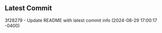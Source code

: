 
## Latest Commit
3f28279 - Update README with latest commit info (2024-08-29 17:00:17 -0400) <Yunxi-Zhou>
